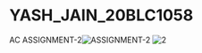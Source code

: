 # YASH_JAIN_20BLC1058
AC ASSIGNMENT-2![ASSIGNMENT-2](https://user-images.githubusercontent.com/94926833/150394958-bff490e6-47ec-4dc5-a1e8-6509f56ad19f.jpg)
![2](https://user-images.githubusercontent.com/94926833/150395019-a19939ed-3583-4070-bb93-6cba93ef6b8c.jpg)

